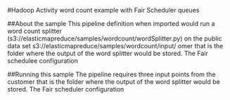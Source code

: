 #Hadoop Activity word count example with Fair Scheduler queues

##About the sample
This pipeline definition when imported would run a word count splitter (s3://elasticmapreduce/samples/wordcount/wordSplitter.py) on the public data set s3://elasticmapreduce/samples/wordcount/input/ omer that is the folder where the output of the word splitter would be stored. The Fair schedulee configuration

##Running this sample
The pipeline requires three input points from the customer that is the folder where the output of the word splitter would be stored. The Fair scheduler configuration
